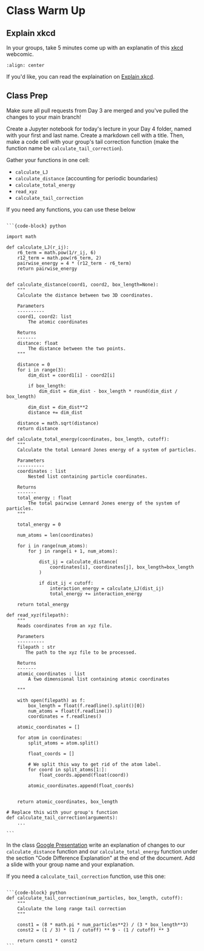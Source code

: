 # Class Warm Up

## Explain xkcd
In your groups, take 5 minutes come up with an explanatin of this [xkcd](https://xkcd.com/) webcomic.

```{image} ../fig/git.png
:align: center
```

If you'd like, you can read the explaination on [Explain xkcd](https://explainxkcd.com/wiki/index.php/1597:_Git).

## Class Prep 

Make sure all pull requests from Day 3 are merged and you've pulled the changes to your main branch!

Create a Jupyter notebook for today's lecture in your Day 4 folder, named with your first and last name.
Create a markdown cell with a title.
Then, make a code cell with your group's tail correction function (make the function name be `calculate_tail_correction`). 

Gather your functions in one cell:

* `calculate_LJ`
* `calculate_distance` (accounting for periodic boundaries)
* `calculate_total_energy`
* `read_xyz`
* `calculate_tail_correction`

If you need any functions, you can use these below

````{tab-set-code}

```{code-block} python

import math

def calculate_LJ(r_ij):
    r6_term = math.pow(1/r_ij, 6)
    r12_term = math.pow(r6_term, 2)
    pairwise_energy = 4 * (r12_term - r6_term)
    return pairwise_energy


def calculate_distance(coord1, coord2, box_length=None):
    """
    Calculate the distance between two 3D coordinates.

    Parameters
    ----------
    coord1, coord2: list
        The atomic coordinates

    Returns
    -------
    distance: float
        The distance between the two points.
    """

    distance = 0
    for i in range(3):
        dim_dist = coord1[i] - coord2[i]

        if box_length:
            dim_dist = dim_dist - box_length * round(dim_dist / box_length)

        dim_dist = dim_dist**2
        distance += dim_dist

    distance = math.sqrt(distance)
    return distance
    
def calculate_total_energy(coordinates, box_length, cutoff):
    """
    Calculate the total Lennard Jones energy of a system of particles.

    Parameters
    ----------
    coordinates : list
        Nested list containing particle coordinates.

    Returns
    -------
    total_energy : float
        The total pairwise Lennard Jones energy of the system of particles.
    """

    total_energy = 0

    num_atoms = len(coordinates)

    for i in range(num_atoms):
        for j in range(i + 1, num_atoms):

            dist_ij = calculate_distance(
                coordinates[i], coordinates[j], box_length=box_length
            )

            if dist_ij < cutoff:
                interaction_energy = calculate_LJ(dist_ij)
                total_energy += interaction_energy

    return total_energy

def read_xyz(filepath):
    """
    Reads coordinates from an xyz file.
    
    Parameters
    ----------
    filepath : str
       The path to the xyz file to be processed.
       
    Returns
    -------
    atomic_coordinates : list
        A two dimensional list containing atomic coordinates

    """
    
    with open(filepath) as f:
        box_length = float(f.readline().split()[0])
        num_atoms = float(f.readline())
        coordinates = f.readlines()
    
    atomic_coordinates = []
    
    for atom in coordinates:
        split_atoms = atom.split()
        
        float_coords = []
        
        # We split this way to get rid of the atom label.
        for coord in split_atoms[1:]:
            float_coords.append(float(coord))
            
        atomic_coordinates.append(float_coords)
        
    
    return atomic_coordinates, box_length

# Replace this with your group's function
def calculate_tail_correction(arguments):
    ...

```
````

In the class [Google Presentation](https://docs.google.com/presentation/d/1wvhMZ0gUMV_UjCSfmSjz2GBiXnmtRPAphe8iiYoCDH4/edit?usp=sharing) write an explanation of changes to our `calculate_distance` function and our `calculate_total_energy` function under the section "Code Difference Explanation" at the end of the document. 
Add a slide with your group name and your explanation.

If you need a `calculate_tail_correction` function, use this one:

````{tab-set-code}

```{code-block} python
def calculate_tail_correction(num_particles, box_length, cutoff):
    """
    Calculate the long range tail correction
    """

    const1 = (8 * math.pi * num_particles**2) / (3 * box_length**3)
    const2 = (1 / 3) * (1 / cutoff) ** 9 - (1 / cutoff) ** 3

    return const1 * const2
```
````